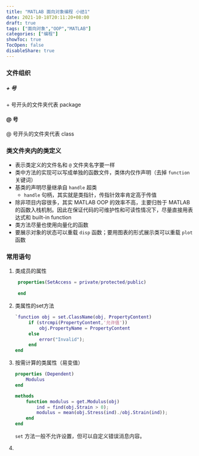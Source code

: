 ```yaml
---
title: "MATLAB 面向对象编程 小结1"
date: 2021-10-18T20:11:20+08:00
draft: true
tags: ["面向对象","OOP","MATLAB"]
categories: ["编程"]
showToc: true
TocOpen: false
disableShare: true
---
```


### 文件组织

##### \+ 号

\+ 号开头的文件夹代表 package

#### @ 号

@ 号开头的文件夹代表 class

### 类文件夹内的类定义

- 表示类定义的文件名和 `@` 文件夹名字要一样
- 类中方法的实现可以写成单独的函数文件，类体内仅作声明（去掉 `function` 关键词）
- 基类的声明尽量继承自 `handle` 超类
  - `handle` 句柄，其实就是类指针，传指针效率肯定高于传值
- 除非项目内容很多，其实 MATLAB OOP 的效率不高，主要归咎于 MATLAB 的函数入栈机制。因此在保证代码的可维护性和可读性情况下，尽量直接用表达式和 built-in function
- 类方法尽量也使用向量化的函数
- 要展示对象的状态可以重载 `disp` 函数；要用图表的形式展示类可以重载 `plot` 函数


### 常用语句
1. 类成员的属性
   ```matlab
    properties(SetAccess = private/protected/public)
         
    end
   ```
2. 类属性的set方法
   ```m
   `function obj = set.ClassName(obj, PropertyContent)
        if (strcmpi(PropertyContent,'允许值'))
            obj.PropertyName = PropertyContent
        else
            error("Invalid");
        end
   end
   ```

3. 按需计算的类属性（易变值）
    ```matlab
    properties (Dependent)
        Modulus
    end

    methods
        function modulus = get.Modulus(obj)
            ind = find(obj.Strain > 0);
            modulus = mean(obj.Stress(ind)./obj.Strain(ind));
        end
    end
    ```
    `set` 方法一般不允许设置，但可以自定义错误消息内容。

4. 